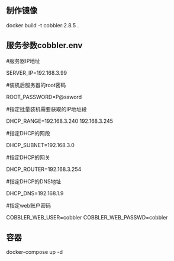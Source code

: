 ## 制作镜像
docker build -t cobbler:2.8.5 .

## 服务参数cobbler.env

 #服务器IP地址

 SERVER_IP=192.168.3.99

 #装机后服务器的root密码

 ROOT_PASSWORD=P@ssword

 #指定批量装机需要获取的IP地址段

 DHCP_RANGE=192.168.3.240 192.168.3.245

 #指定DHCP的网段

 DHCP_SUBNET=192.168.3.0

 #指定DHCP的网关

 DHCP_ROUTER=192.168.3.254

 #指定DHCP的DNS地址

 DHCP_DNS=192.168.1.9

 #指定web账户密码

 COBBLER_WEB_USER=cobbler
 COBBLER_WEB_PASSWD=cobbler

## 容器
docker-compose up -d
